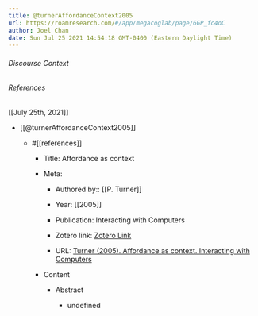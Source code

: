 ```yaml
---
title: @turnerAffordanceContext2005
url: https://roamresearch.com/#/app/megacoglab/page/6GP_fc4oC
author: Joel Chan
date: Sun Jul 25 2021 14:54:18 GMT-0400 (Eastern Daylight Time)
---
```




###### Discourse Context



###### References

[[July 25th, 2021]]

- [[@turnerAffordanceContext2005]]

    - #[[references]]

        - Title: Affordance as context

        - Meta:

            - Authored by:: [[P. Turner]]

            - Year: [[2005]]

            - Publication: Interacting with Computers

            - Zotero link: [Zotero Link](zotero://select/items/1_82NM4CPE)

            - URL: [Turner (2005). Affordance as context. Interacting with Computers](undefined)

        - Content

            - Abstract

                - undefined
